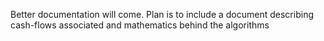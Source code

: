 Better documentation will come. Plan is to include a document describing cash-flows associated and mathematics behind the algorithms